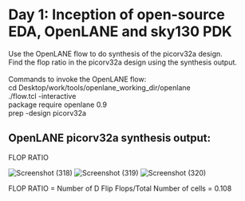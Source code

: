# Day 1: Inception of open-source EDA, OpenLANE and sky130 PDK

Use the OpenLANE flow to do synthesis of the picorv32a design.<br/>
Find the flop ratio in the picorv32a design using the synthesis output.<br/>
<br/>
Commands to invoke the OpenLANE flow:<br/>
cd Desktop/work/tools/openlane_working_dir/openlane <br/>
./flow.tcl -interactive <br/>
package require openlane 0.9 <br/>
prep -design picorv32a <br/>

## OpenLANE picorv32a synthesis output:
FLOP RATIO

![Screenshot (318)](https://github.com/user-attachments/assets/9cf259fc-cece-4a9e-bd58-ae8fcfa0ed4c)
![Screenshot (319)](https://github.com/user-attachments/assets/972f9376-8e4b-40d6-82ca-dd534239ae61)
![Screenshot (320)](https://github.com/user-attachments/assets/20cc228f-1fa9-49f5-a604-f6e3bbd65195)

FLOP RATIO = Number of D Flip Flops/Total Number of cells = 0.108
